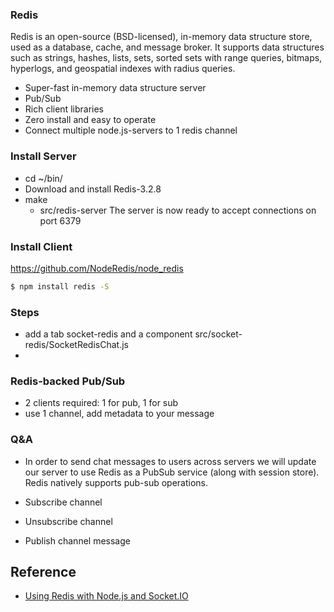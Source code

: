 
### Redis

Redis is an open-source (BSD-licensed), in-memory data structure store, used as a database, cache, and message broker. It supports data structures such as strings, hashes, lists, sets, sorted sets with range queries, bitmaps, hyperlogs, and geospatial indexes with radius queries.

- Super-fast in-memory data structure server
- Pub/Sub
- Rich client libraries
- Zero install and easy to operate
- Connect multiple node.js-servers to 1 redis channel

### Install Server

- cd ~/bin/
- Download and install Redis-3.2.8
- make
  - src/redis-server
The server is now ready to accept connections on port 6379


### Install Client

https://github.com/NodeRedis/node_redis
```bash
$ npm install redis -S
```

### Steps

- add a tab socket-redis and a component src/socket-redis/SocketRedisChat.js
- 


### Redis-backed Pub/Sub

- 2 clients required: 1 for pub, 1 for sub
- use 1 channel, add metadata to your message


### Q&A

- In order to send chat messages to users across servers we will update our server to use Redis as a PubSub service (along with session store). 
Redis natively supports pub-sub operations. 

- Subscribe channel
- Unsubscribe channel
- Publish channel message



## Reference

- [Using Redis with Node.js and Socket.IO](https://scalegrid.io/blog/using-redis-with-node-js-and-socket-io/)